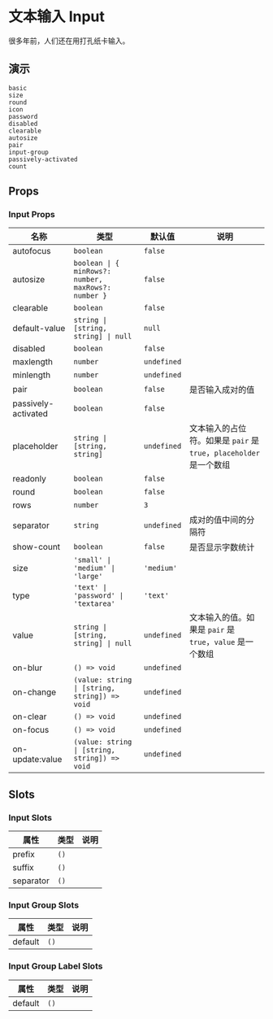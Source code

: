 # 文本输入 Input

很多年前，人们还在用打孔纸卡输入。

## 演示

```demo
basic
size
round
icon
password
disabled
clearable
autosize
pair
input-group
passively-activated
count
```

## Props

### Input Props

| 名称 | 类型 | 默认值 | 说明 |
| --- | --- | --- | --- |
| autofocus | `boolean` | `false` |  |
| autosize | `boolean \| { minRows?: number, maxRows?: number }` | `false` |  |
| clearable | `boolean` | `false` |  |
| default-value | `string \| [string, string] \| null` | `null` |  |
| disabled | `boolean` | `false` |  |
| maxlength | `number` | `undefined` |  |
| minlength | `number` | `undefined` |  |
| pair | `boolean` | `false` | 是否输入成对的值 |
| passively-activated | `boolean` | `false` |  |
| placeholder | `string \| [string, string]` | `undefined` | 文本输入的占位符。如果是 `pair` 是 `true`，`placeholder`是一个数组 |
| readonly | `boolean` | `false` |  |
| round | `boolean` | `false` |  |
| rows | `number` | `3` |  |
| separator | `string` | `undefined` | 成对的值中间的分隔符 |
| show-count | `boolean` | `false` | 是否显示字数统计 |
| size | `'small' \| 'medium' \| 'large'` | `'medium'` |  |
| type | `'text' \| 'password' \| 'textarea'` | `'text'` |  |
| value | `string \| [string, string] \| null` | `undefined` | 文本输入的值。如果是 `pair` 是 `true`，`value` 是一个数组 |
| on-blur | `() => void` | `undefined` |  |
| on-change | `(value: string \| [string, string]) => void` | `undefined` |  |
| on-clear | `() => void` | `undefined` |  |
| on-focus | `() => void` | `undefined` |  |
| on-update:value | `(value: string \| [string, string]) => void` | `undefined` |  |

## Slots

### Input Slots

| 属性      | 类型 | 说明 |
| --------- | ---- | ---- |
| prefix    | `()` |      |
| suffix    | `()` |      |
| separator | `()` |      |

### Input Group Slots

| 属性    | 类型 | 说明 |
| ------- | ---- | ---- |
| default | `()` |      |

### Input Group Label Slots

| 属性    | 类型 | 说明 |
| ------- | ---- | ---- |
| default | `()` |      |
